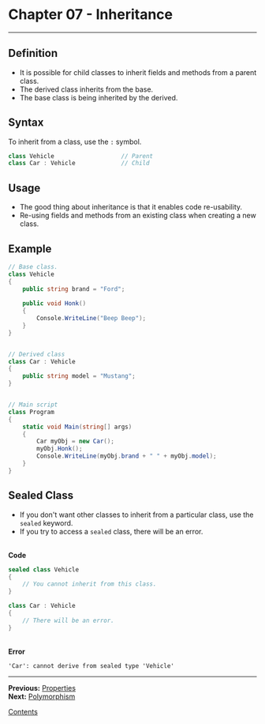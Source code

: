 # Chapter 07 - Inheritance

---

## Definition
* It is possible for child classes to inherit fields and methods from a parent class.
* The derived class inherits from the base.
* The base class is being inherited by the derived.

## Syntax
To inherit from a class, use the `:` symbol.

```csharp
class Vehicle					// Parent
class Car : Vehicle				// Child
```

## Usage
* The good thing about inheritance is that it enables code re-usability.
* Re-using fields and methods from an existing class when creating a new class.

## Example

```csharp
// Base class.
class Vehicle
{
	public string brand = "Ford";
	
	public void Honk()
	{
		Console.WriteLine("Beep Beep");
	}
}


// Derived class
class Car : Vehicle
{
	public string model = "Mustang";
}


// Main script
class Program
{
	static void Main(string[] args)
	{
		Car myObj = new Car();
		myObj.Honk();
		Console.WriteLine(myObj.brand + " " + myObj.model);
	}
}
```

## Sealed Class
* If you don't want other classes to inherit from a particular class, use the `sealed` keyword.
* If you try to access a `sealed` class, there will be an error.

\
**Code**

```csharp
sealed class Vehicle
{
	// You cannot inherit from this class.
}

class Car : Vehicle
{
	// There will be an error.
}
```

\
**Error**

```
'Car': cannot derive from sealed type 'Vehicle'
```

---

**Previous:** [Properties](./06-properties.md)  
**Next:** [Polymorphism](./08-polymorphism.md)

[Contents](./readme.md)
